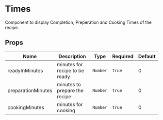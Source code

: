 # Times

Component to display Completion, Preperation and Cooking Times of the recipe.

## Props

<!-- @vuese:Times:props:start -->
|Name|Description|Type|Required|Default|
|---|---|---|---|---|
|readyInMinutes|minutes for recipe to be ready|`Number`|`true`|0|
|preparationMinutes|minutes to prepare the recipe|`Number`|`true`|0|
|cookingMinutes|minutes for cooking|`Number`|`true`|0|

<!-- @vuese:Times:props:end -->


